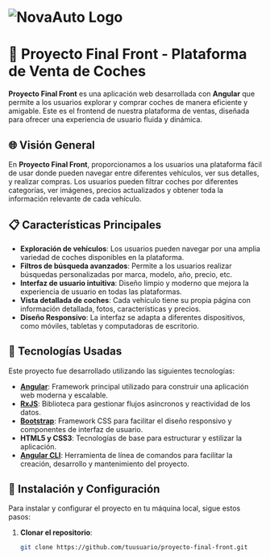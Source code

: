 
# ![NovaAuto Logo](src/assets/images/NovaAutoLogo.png)

# 🚗 **Proyecto Final Front - Plataforma de Venta de Coches**

**Proyecto Final Front** es una aplicación web desarrollada con **Angular** que permite a los usuarios explorar y comprar coches de manera eficiente y amigable. Este es el frontend de nuestra plataforma de ventas, diseñada para ofrecer una experiencia de usuario fluida y dinámica.

## 🌐 **Visión General**

En **Proyecto Final Front**, proporcionamos a los usuarios una plataforma fácil de usar donde pueden navegar entre diferentes vehículos, ver sus detalles, y realizar compras. Los usuarios pueden filtrar coches por diferentes categorías, ver imágenes, precios actualizados y obtener toda la información relevante de cada vehículo.

## 📋 **Características Principales**

- **Exploración de vehículos**: Los usuarios pueden navegar por una amplia variedad de coches disponibles en la plataforma.
- **Filtros de búsqueda avanzados**: Permite a los usuarios realizar búsquedas personalizadas por marca, modelo, año, precio, etc.
- **Interfaz de usuario intuitiva**: Diseño limpio y moderno que mejora la experiencia de usuario en todas las plataformas.
- **Vista detallada de coches**: Cada vehículo tiene su propia página con información detallada, fotos, características y precios.
- **Diseño Responsivo**: La interfaz se adapta a diferentes dispositivos, como móviles, tabletas y computadoras de escritorio.
  
## 🚀 **Tecnologías Usadas**

Este proyecto fue desarrollado utilizando las siguientes tecnologías:

- **[Angular](https://angular.io/)**: Framework principal utilizado para construir una aplicación web moderna y escalable.
- **[RxJS](https://rxjs-dev.firebaseapp.com/)**: Biblioteca para gestionar flujos asíncronos y reactividad de los datos.
- **[Bootstrap](https://getbootstrap.com/)**: Framework CSS para facilitar el diseño responsivo y componentes de interfaz de usuario.
- **HTML5 y CSS3**: Tecnologías de base para estructurar y estilizar la aplicación.
- **[Angular CLI](https://angular.io/cli)**: Herramienta de línea de comandos para facilitar la creación, desarrollo y mantenimiento del proyecto.
  
## 🔧 **Instalación y Configuración**

Para instalar y configurar el proyecto en tu máquina local, sigue estos pasos:

1. **Clonar el repositorio**:
   ```bash
   git clone https://github.com/tuusuario/proyecto-final-front.git
